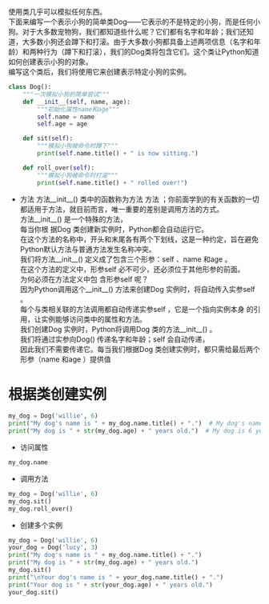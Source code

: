 使用类几乎可以模拟任何东西。  
下面来编写一个表示小狗的简单类Dog——它表示的不是特定的小狗，而是任何小狗。对于大多数宠物狗，我们都知道些什么呢？它们都有名字和年龄；我们还知道，大多数小狗还会蹲下和打滚。由于大多数小狗都具备上述两项信息（名字和年龄）和两种行为（蹲下和打滚），我们的Dog类将包含它们。这个类让Python知道如何创建表示小狗的对象。  
编写这个类后，我们将使用它来创建表示特定小狗的实例。  
```python
class Dog():
    """一次模拟小狗的简单尝试"""
    def __init__(self, name, age):
        """初始化属性name和age"""
        self.name = name
        self.age = age

    def sit(self):
        """模拟小狗被命令时蹲下"""
        print(self.name.title() + " is now sitting.")

    def roll_over(self):
        """模拟小狗被命令时打滚"""
        print(self.name.title() + " rolled over!")
```

* 方法 方法__init__() 
类中的函数称为方法 方法 ；你前面学到的有关函数的一切都适用于方法，就目前而言，唯一重要的差别是调用方法的方式。  
方法__init__() 是一个特殊的方法，  
每当你根 据Dog 类创建新实例时，Python都会自动运行它。  
在这个方法的名称中，开头和末尾各有两个下划线，这是一种约定，旨在避免Python默认方法与普通方法发生名称冲突。   
我们将方法__init__() 定义成了包含三个形参：self 、name 和age 。  
在这个方法的定义中，形参self 必不可少，还必须位于其他形参的前面。  
为何必须在方法定义中包 含形参self 呢？  
因为Python调用这个__init__() 方法来创建Dog 实例时，将自动传入实参self 。  
每个与类相关联的方法调用都自动传递实参self ，它是一个指向实例本身 的引用，让实例能够访问类中的属性和方法。  
我们创建Dog 实例时，Python将调用Dog 类的方法__init__() 。  
我们将通过实参向Dog() 传递名字和年龄；self 会自动传递，  
因此我们不需要传递它。每当我们根据Dog 类创建实例时，都只需给最后两个形参（name 和age ）提供值  


# 根据类创建实例
```python
my_dog = Dog('willie', 6)
print("My dog's name is " + my_dog.name.title() + ".")  # My dog's name is Willie.
print("My dog is " + str(my_dog.age) + " years old.")  # My dog is 6 years old.
```
* 访问属性
```python
my_dog.name
```
* 调用方法
```python
my_dog = Dog('willie', 6)
my_dog.sit()
my_dog.roll_over()
```
* 创建多个实例
```python
my_dog = Dog('willie', 6)
your_dog = Dog('lucy', 3)
print("My dog's name is " + my_dog.name.title() + ".")
print("My dog is " + str(my_dog.age) + " years old.")
my_dog.sit()
print("\nYour dog's name is " + your_dog.name.title() + ".")
print("Your dog is " + str(your_dog.age) + " years old.")
your_dog.sit()
```